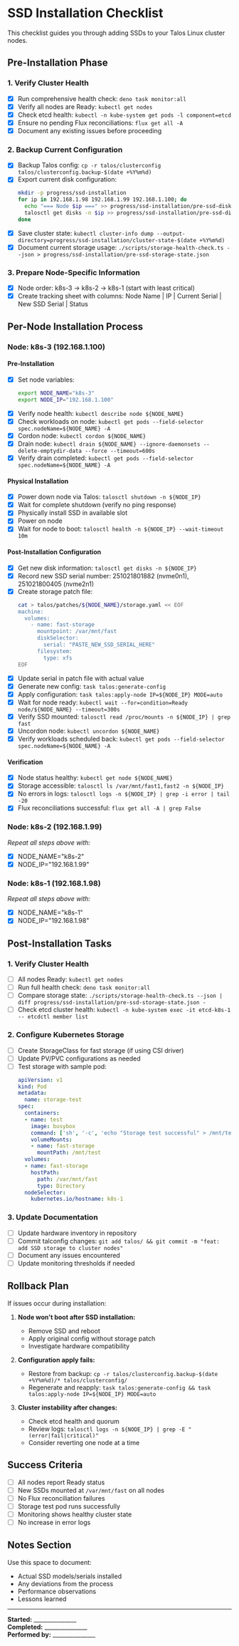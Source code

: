# SSD Installation Checklist

This checklist guides you through adding SSDs to your Talos Linux cluster nodes.

## Pre-Installation Phase

### 1. Verify Cluster Health
- [x] Run comprehensive health check: `deno task monitor:all`
- [x] Verify all nodes are Ready: `kubectl get nodes`
- [x] Check etcd health: `kubectl -n kube-system get pods -l component=etcd`
- [x] Ensure no pending Flux reconciliations: `flux get all -A`
- [x] Document any existing issues before proceeding

### 2. Backup Current Configuration
- [x] Backup Talos config: `cp -r talos/clusterconfig talos/clusterconfig.backup-$(date +%Y%m%d)`
- [x] Export current disk configuration:
  ```bash
  mkdir -p progress/ssd-installation
  for ip in 192.168.1.98 192.168.1.99 192.168.1.100; do
    echo "=== Node $ip ===" >> progress/ssd-installation/pre-ssd-disk-inventory.txt
    talosctl get disks -n $ip >> progress/ssd-installation/pre-ssd-disk-inventory.txt
  done
  ```
- [x] Save cluster state: `kubectl cluster-info dump --output-directory=progress/ssd-installation/cluster-state-$(date +%Y%m%d)`
- [x] Document current storage usage: `./scripts/storage-health-check.ts --json > progress/ssd-installation/pre-ssd-storage-state.json`

### 3. Prepare Node-Specific Information
- [x] Node order: k8s-3 → k8s-2 → k8s-1 (start with least critical)
- [x] Create tracking sheet with columns: Node Name | IP | Current Serial | New SSD Serial | Status

## Per-Node Installation Process

### Node: k8s-3 (192.168.1.100)

#### Pre-Installation
- [x] Set node variables:
  ```bash
  export NODE_NAME="k8s-3"
  export NODE_IP="192.168.1.100"
  ```
- [x] Verify node health: `kubectl describe node ${NODE_NAME}`
- [x] Check workloads on node: `kubectl get pods --field-selector spec.nodeName=${NODE_NAME} -A`
- [x] Cordon node: `kubectl cordon ${NODE_NAME}`
- [x] Drain node: `kubectl drain ${NODE_NAME} --ignore-daemonsets --delete-emptydir-data --force --timeout=600s`
- [x] Verify drain completed: `kubectl get pods --field-selector spec.nodeName=${NODE_NAME} -A`

#### Physical Installation
- [x] Power down node via Talos: `talosctl shutdown -n ${NODE_IP}`
- [x] Wait for complete shutdown (verify no ping response)
- [x] Physically install SSD in available slot
- [x] Power on node
- [x] Wait for node to boot: `talosctl health -n ${NODE_IP} --wait-timeout 10m`

#### Post-Installation Configuration
- [x] Get new disk information: `talosctl get disks -n ${NODE_IP}`
- [x] Record new SSD serial number: 251021801882 (nvme0n1), 251021800405 (nvme2n1)
- [x] Create storage patch file:
  ```bash
  cat > talos/patches/${NODE_NAME}/storage.yaml << EOF
  machine:
    volumes:
      - name: fast-storage
        mountpoint: /var/mnt/fast
        diskSelector:
          serial: "PASTE_NEW_SSD_SERIAL_HERE"
        filesystem:
          type: xfs
  EOF
  ```
- [x] Update serial in patch file with actual value
- [x] Generate new config: `task talos:generate-config`
- [x] Apply configuration: `task talos:apply-node IP=${NODE_IP} MODE=auto`
- [x] Wait for node ready: `kubectl wait --for=condition=Ready node/${NODE_NAME} --timeout=300s`
- [x] Verify SSD mounted: `talosctl read /proc/mounts -n ${NODE_IP} | grep fast`
- [x] Uncordon node: `kubectl uncordon ${NODE_NAME}`
- [x] Verify workloads scheduled back: `kubectl get pods --field-selector spec.nodeName=${NODE_NAME} -A`

#### Verification
- [x] Node status healthy: `kubectl get node ${NODE_NAME}`
- [x] Storage accessible: `talosctl ls /var/mnt/fast1,fast2 -n ${NODE_IP}`
- [x] No errors in logs: `talosctl logs -n ${NODE_IP} | grep -i error | tail -20`
- [x] Flux reconciliations successful: `flux get all -A | grep False`

### Node: k8s-2 (192.168.1.99)
*Repeat all steps above with:*
- [x] NODE_NAME="k8s-2"
- [x] NODE_IP="192.168.1.99"

### Node: k8s-1 (192.168.1.98)
*Repeat all steps above with:*
- [x] NODE_NAME="k8s-1"
- [x] NODE_IP="192.168.1.98"

## Post-Installation Tasks

### 1. Verify Cluster Health
- [ ] All nodes Ready: `kubectl get nodes`
- [ ] Run full health check: `deno task monitor:all`
- [ ] Compare storage state: `./scripts/storage-health-check.ts --json | diff progress/ssd-installation/pre-ssd-storage-state.json -`
- [ ] Check etcd cluster health: `kubectl -n kube-system exec -it etcd-k8s-1 -- etcdctl member list`

### 2. Configure Kubernetes Storage
- [ ] Create StorageClass for fast storage (if using CSI driver)
- [ ] Update PV/PVC configurations as needed
- [ ] Test storage with sample pod:
  ```yaml
  apiVersion: v1
  kind: Pod
  metadata:
    name: storage-test
  spec:
    containers:
    - name: test
      image: busybox
      command: ['sh', '-c', 'echo "Storage test successful" > /mnt/test/success.txt && cat /mnt/test/success.txt']
      volumeMounts:
      - name: fast-storage
        mountPath: /mnt/test
    volumes:
    - name: fast-storage
      hostPath:
        path: /var/mnt/fast
        type: Directory
    nodeSelector:
      kubernetes.io/hostname: k8s-1
  ```

### 3. Update Documentation
- [ ] Update hardware inventory in repository
- [ ] Commit talconfig changes: `git add talos/ && git commit -m "feat: add SSD storage to cluster nodes"`
- [ ] Document any issues encountered
- [ ] Update monitoring thresholds if needed

## Rollback Plan

If issues occur during installation:

1. **Node won't boot after SSD installation:**
   - Remove SSD and reboot
   - Apply original config without storage patch
   - Investigate hardware compatibility

2. **Configuration apply fails:**
   - Restore from backup: `cp -r talos/clusterconfig.backup-$(date +%Y%m%d)/* talos/clusterconfig/`
   - Regenerate and reapply: `task talos:generate-config && task talos:apply-node IP=${NODE_IP} MODE=auto`

3. **Cluster instability after changes:**
   - Check etcd health and quorum
   - Review logs: `talosctl logs -n ${NODE_IP} | grep -E "(error|fail|critical)"`
   - Consider reverting one node at a time

## Success Criteria

- [ ] All nodes report Ready status
- [ ] New SSDs mounted at `/var/mnt/fast` on all nodes
- [ ] No Flux reconciliation failures
- [ ] Storage test pod runs successfully
- [ ] Monitoring shows healthy cluster state
- [ ] No increase in error logs

## Notes Section

Use this space to document:
- Actual SSD models/serials installed
- Any deviations from the process
- Performance observations
- Lessons learned

---

**Started:** _______________  
**Completed:** _______________  
**Performed by:** _______________